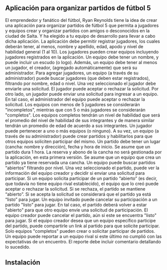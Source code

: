 ## Aplicación para organizar partidos de fútbol 5
El emprendedor y fanático del fútbol, Ryan Reynolds tiene la idea de crear una aplicación
para organizar partidos de fútbol 5 que permita a jugadores y equipos crear y organizar
partidos con amigos o desconocidos en la ciudad de Salta. Y ha elegido a tu equipo de
desarrollo para llevar a cabo dicha aplicación.
La aplicación debe permitir registrar jugadores, los cuales deberán tener, al menos, nombre
y apellido, edad, apodo y nivel de habilidad general (1 al 10).
Los jugadores pueden crear equipos incluyendo jugadores registrados en la aplicación. Un
equipo debe tener un nombre, y puede incluir un escudo (o logo). Además, un equipo debe
tener al menos un jugador, el creador, (agregado automáticamente) que será su
administrador.
Para agregar jugadores, un equipo (a través de su administrador) puede buscar jugadores
(que deben estar registrados), filtrando por nombre, edad o nivel. Una vez seleccionado el
jugador debe enviarle una solicitud. El jugador puede aceptar o rechazar la solicitud.
Por otro lado, un jugador puede enviar una solicitud para ingresar a un equipo. En tal caso,
el administrador del equipo puede aceptar o rechazar la solicitud.
Los equipos con menos de 5 jugadores se considerarán "incompletos", mientras que con 5
o más jugadores se considerarán "completos".
Los equipos completos tendrán un nivel de habilidad que será el promedio del nivel de
habilidad de sus integrantes y de manera similar tendrán un promedio de edad de acuerdo
a sus integrantes.
Un jugador puede pertenecer a uno o más equipos (o ninguno).
A su vez, un equipo (a través de su administrador) puede crear partidos y habilitarlos para
que otros equipos soliciten participar del mismo. Un partido debe tener un lugar (cancha:
nombre y dirección), fecha y hora de inicio. Se asume que un partido dura 1 hora. La reserva
y abono de la cancha no será gestionada por la aplicación, en esta primera versión. Se
asume que un equipo que crea un partido ya tiene reservada una cancha.
Un equipo puede buscar partidos “abiertos” filtrando por nivel. Una vez seleccionado el
partido, puede ver la información del equipo creador y decidir si enviar una solicitud para
participar.
Si un equipo solicita participar de un partido “abierto” (es decir, que todavía no tiene equipo
rival establecido), el equipo que lo creó puede aceptar o rechazar la solicitud.
Si se rechaza, el partido se mantiene “abierto”. Si se acepta la solicitud se considerará que
el partido ya está “listo” para jugar.
Un equipo invitado puede cancelar su participación a un partido "listo" para jugar. En tal
caso, el partido deberá volver a estar "abierto" para que otro equipo envíe una solicitud de
participación.
El equipo creador puede cancelar el partido, aún si este se encuentra "listo" para jugar.
Si el equipo creador desea que un equipo específico participe del partido, puede
compartirle un link al partido para que solicite participar.
Solo equipos "completos" pueden crear o solicitar participar de partidos.
Un equipo puede reportar a un equipo rival si este último no cumplió con las expectativas
de un encuentro. El reporte debe incluir comentario detallando lo sucedido.

## Instalación

